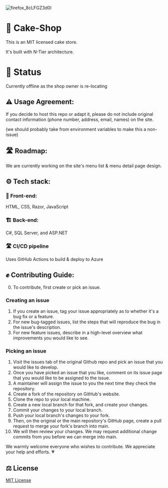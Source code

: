 ![firefox_8cLFGZ3d0l](https://github.com/user-attachments/assets/7a903887-1991-4da9-947b-825f5a71360c)

# 🎂 Cake-Shop

This is an MIT licensed cake store.

It's built with N-Tier architecture.

# 🔴 Status

Currently offline as the shop owner is re-locating

## ⚠️ Usage Agreement:

If you decide to host this repo or adapt it,
please do not include original contact information (phone number, address, email, names) on the site.

(we should probably take from environment variables to make this a non-issue)

## 🛣️ Roadmap:

We are currently working on the site's menu list & menu detail page design.

## ⚙️ Tech stack:

### 🏡 Front-end:

HTML, CSS, Razor, JavaScript

### 🏗️ Back-end:

C#, SQL Server, and ASP.NET

### 🛣️ CI/CD pipeline

Uses GitHub Actions to build & deploy to Azure

## ✊ Contributing Guide:

0. To contribute, first create or pick an issue.

### Creating an issue 
1. If you create an issue, tag your issue appropriately as to whether it's a bug fix or a feature.
2. For new bug-tagged issues, list the steps that will reproduce the bug in the issue's description.
3. For new feature issues, describe in a high-level overview what improvements you would like to see.


### Picking an issue
1. Visit the issues tab of the original Github repo and pick an issue that you would like to develop.
3. Once you have picked an issue that you like, comment on its issue page that you would like to be assigned to the issue.
4. A maintainer will assign the issue to you the next time they check the repository.
5. Create a fork of the repository on GitHub's website.
6. Clone the repo to your local machine.
7. Create a new local branch for that fork, and create your changes. 
8. Commit your changes to your local branch.
9. Push your local branch's changes to your fork.
10. Then, on the original or the main repository's GitHub page, create a pull request to merge your fork's branch into main.
11. We will then review your changes. We may request additional change commits from you before we can merge into main.

We warmly welcome everyone who wishes to contribute. We appreciate your help and efforts. 💗

## ⚖️ License

[MIT License](https://github.com/applesea2/Cake-Shop/blob/main/LICENSE)
